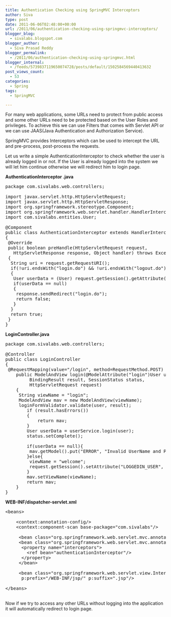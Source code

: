 ```yaml
---
title: Authentication Checking using SpringMVC Interceptors
author: Siva
type: post
date: 2011-06-06T02:48:00+00:00
url: /2011/06/authentication-checking-using-springmvc-interceptors/
blogger_blog:
  - sivalabs.blogspot.com
blogger_author:
  - Siva Prasad Reddy
blogger_permalink:
  - /2011/06/authentication-checking-using-springmvc.html
blogger_internal:
  - /feeds/5739837119650074728/posts/default/1502584569440413632
post_views_count:
  - 53
categories:
  - Spring
tags:
  - SpringMVC

---
```

For many web applications, some URLs need to protect from public access and some other URLs need to be protected based on the User Roles and privileges. To achieve this we can use Filters that comes with Servlet API or we can use JAAS(Java Authentication and Authorization Service).

SpringMVC provides Interceptors which can be used to intercept the URL and pre-process, post-process the requests.

Let us write a simple AuthenticationInterceptor to check whether the user is already logged in or not. If the User is already logged into the system we will let him continue otherwise we will redirect him to login page.

**AuthenticationInterceptor .java**

<pre class="brush: java;">package com.sivalabs.web.controllers;

import javax.servlet.http.HttpServletRequest;
import javax.servlet.http.HttpServletResponse;
import org.springframework.stereotype.Component;
import org.springframework.web.servlet.handler.HandlerInterceptorAdapter;
import com.sivalabs.entities.User;

@Component
public class AuthenticationInterceptor extends HandlerInterceptorAdapter
{
 @Override
 public boolean preHandle(HttpServletRequest request,
   HttpServletResponse response, Object handler) throws Exception
 {
  String uri = request.getRequestURI();
  if(!uri.endsWith("login.do") && !uri.endsWith("logout.do"))
  {
   User userData = (User) request.getSession().getAttribute("LOGGEDIN_USER");
   if(userData == null)
   {
    response.sendRedirect("login.do");
    return false;
   }   
  }
  return true;
 }
}</pre>

**LoginController.java**

<pre class="brush: java;">package com.sivalabs.web.controllers;

@Controller
public class LoginController
{
 @RequestMapping(value="/login", method=RequestMethod.POST)
    public ModelAndView login(@ModelAttribute("login")User user, 
         BindingResult result, SessionStatus status,
         HttpServletRequest request)
    {
     String viewName = "login";
     ModelAndView mav = new ModelAndView(viewName);
     loginFormValidator.validate(user, result);
        if (result.hasErrors())
        {
            return mav;
        }
        User userData = userService.login(user);
        status.setComplete();
        
        if(userData == null){
         mav.getModel().put("ERROR", "Invalid UserName and Password");
        }else{
         viewName = "welcome";
         request.getSession().setAttribute("LOGGEDIN_USER", userData);
        }
        mav.setViewName(viewName);
        return mav;
    }
}</pre>

**WEB-INF/dispatcher-servlet.xml**

<pre class="brush: xml;">&lt;beans&gt;

    &lt;context:annotation-config/&gt; 
    &lt;context:component-scan base-package="com.sivalabs"/&gt;
 
     &lt;bean class="org.springframework.web.servlet.mvc.annotation.AnnotationMethodHandlerAdapter"/&gt;
     &lt;bean class="org.springframework.web.servlet.mvc.annotation.DefaultAnnotationHandlerMapping"&gt;
      &lt;property name="interceptors"&gt;
        &lt;ref bean="authenticationInterceptor"/&gt;
      &lt;/property&gt;
     &lt;/bean&gt;

     &lt;bean class="org.springframework.web.servlet.view.InternalResourceViewResolver" 
      p:prefix="/WEB-INF/jsp/" p:suffix=".jsp"/&gt;
      
&lt;/beans&gt;

</pre>

Now if we try to access any other URLs without logging into the application it will automatically redirect to login page.